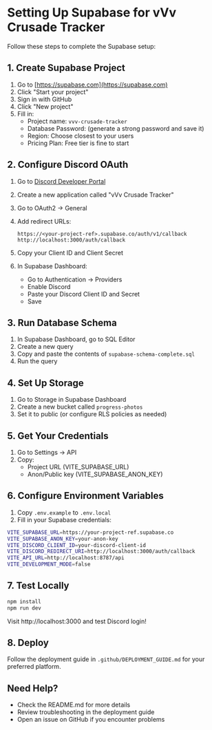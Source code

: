 # Setting Up Supabase for vVv Crusade Tracker

Follow these steps to complete the Supabase setup:

## 1. Create Supabase Project

1. Go to [https://supabase.com](https://supabase.com)
2. Click "Start your project"
3. Sign in with GitHub
4. Click "New project"
5. Fill in:
   - Project name: `vvv-crusade-tracker`
   - Database Password: (generate a strong password and save it)
   - Region: Choose closest to your users
   - Pricing Plan: Free tier is fine to start

## 2. Configure Discord OAuth

1. Go to [Discord Developer Portal](https://discord.com/developers/applications)
2. Create a new application called "vVv Crusade Tracker"
3. Go to OAuth2 → General
4. Add redirect URLs:
   ```
   https://<your-project-ref>.supabase.co/auth/v1/callback
   http://localhost:3000/auth/callback
   ```
5. Copy your Client ID and Client Secret

6. In Supabase Dashboard:
   - Go to Authentication → Providers
   - Enable Discord
   - Paste your Discord Client ID and Secret
   - Save

## 3. Run Database Schema

1. In Supabase Dashboard, go to SQL Editor
2. Create a new query
3. Copy and paste the contents of `supabase-schema-complete.sql`
4. Run the query

## 4. Set Up Storage

1. Go to Storage in Supabase Dashboard
2. Create a new bucket called `progress-photos`
3. Set it to public (or configure RLS policies as needed)

## 5. Get Your Credentials

1. Go to Settings → API
2. Copy:
   - Project URL (VITE_SUPABASE_URL)
   - Anon/Public key (VITE_SUPABASE_ANON_KEY)

## 6. Configure Environment Variables

1. Copy `.env.example` to `.env.local`
2. Fill in your Supabase credentials:

```bash
VITE_SUPABASE_URL=https://your-project-ref.supabase.co
VITE_SUPABASE_ANON_KEY=your-anon-key
VITE_DISCORD_CLIENT_ID=your-discord-client-id
VITE_DISCORD_REDIRECT_URI=http://localhost:3000/auth/callback
VITE_API_URL=http://localhost:8787/api
VITE_DEVELOPMENT_MODE=false
```

## 7. Test Locally

```bash
npm install
npm run dev
```

Visit http://localhost:3000 and test Discord login!

## 8. Deploy

Follow the deployment guide in `.github/DEPLOYMENT_GUIDE.md` for your preferred platform.

## Need Help?

- Check the README.md for more details
- Review troubleshooting in the deployment guide
- Open an issue on GitHub if you encounter problems